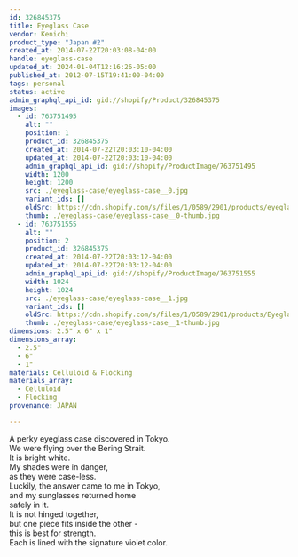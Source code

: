 ```yaml
---
id: 326845375
title: Eyeglass Case
vendor: Kenichi
product_type: "Japan #2"
created_at: 2014-07-22T20:03:08-04:00
handle: eyeglass-case
updated_at: 2024-01-04T12:16:26-05:00
published_at: 2012-07-15T19:41:00-04:00
tags: personal
status: active
admin_graphql_api_id: gid://shopify/Product/326845375
images:
  - id: 763751495
    alt: ""
    position: 1
    product_id: 326845375
    created_at: 2014-07-22T20:03:10-04:00
    updated_at: 2014-07-22T20:03:10-04:00
    admin_graphql_api_id: gid://shopify/ProductImage/763751495
    width: 1200
    height: 1200
    src: ./eyeglass-case/eyeglass-case__0.jpg
    variant_ids: []
    oldSrc: https://cdn.shopify.com/s/files/1/0589/2901/products/eyeglass_brown.jpeg?v=1406073790
    thumb: ./eyeglass-case/eyeglass-case__0-thumb.jpg
  - id: 763751555
    alt: ""
    position: 2
    product_id: 326845375
    created_at: 2014-07-22T20:03:12-04:00
    updated_at: 2014-07-22T20:03:12-04:00
    admin_graphql_api_id: gid://shopify/ProductImage/763751555
    width: 1024
    height: 1024
    src: ./eyeglass-case/eyeglass-case__1.jpg
    variant_ids: []
    oldSrc: https://cdn.shopify.com/s/files/1/0589/2901/products/Eyeglass_Case_Red.jpeg?v=1406073792
    thumb: ./eyeglass-case/eyeglass-case__1-thumb.jpg
dimensions: 2.5" x 6" x 1"
dimensions_array:
  - 2.5"
  - 6"
  - 1"
materials: Celluloid & Flocking
materials_array:
  - Celluloid
  - Flocking
provenance: JAPAN

---
```


A perky eyeglass case discovered in Tokyo.  
We were flying over the Bering Strait.  
It is bright white.  
My shades were in danger,  
as they were case-less.  
Luckily, the answer came to me in Tokyo,  
and my sunglasses returned home  
safely in it.  
It is not hinged together,  
but one piece fits inside the other -  
this is best for strength.  
Each is lined with the signature violet color.